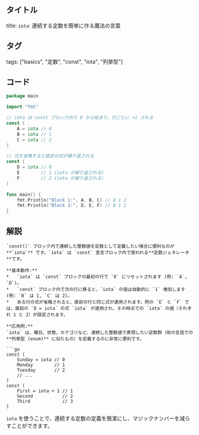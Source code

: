 ## タイトル
title: `iota`: 連続する定数を簡単に作る魔法の言葉

## タグ
tags: ["basics", "定数", "const", "iota", "列挙型"]

## コード
```go
package main

import "fmt"

// iota は const ブロック内で 0 から始まり、行ごとに +1 される
const (
	A = iota // 0
	B = iota // 1
	C = iota // 2
)

// 式を省略すると直前の式が繰り返される
const (
	D = iota // 0
	E        // 1 (iota が繰り返される)
	F        // 2 (iota が繰り返される)
)

func main() {
	fmt.Println("Block 1:", A, B, C) // 0 1 2
	fmt.Println("Block 2:", D, E, F) // 0 1 2
}

```

## 解説
```text
`const()` ブロック内で連続した整数値を定数として定義したい場合に便利なのが **`iota`** です。`iota` は `const` 宣言ブロック内で使われる**定数ジェネレータ**です。

**基本動作:**
*   `iota` は `const` ブロックの最初の行で `0` にリセットされます (例: `A`, `D`)。
*   `const` ブロック内で次の行に移ると、`iota` の値は自動的に `1` 増加します (例: `B` は 1, `C` は 2)。
*   ある行の式が省略されると、直前の行と同じ式が適用されます。例の `E` と `F` では、直前の `D = iota` の式 `iota` が適用され、その時点での `iota` の値（それぞれ 1 と 2）が設定されます。

**応用例:**
`iota` は、曜日、状態、カテゴリなど、連続した整数値で表現したい定数群（他の言語での**列挙型 (enum)** に似たもの）を定義するのに非常に便利です。

```go
const (
    Sunday = iota // 0
    Monday        // 1
    Tuesday       // 2
    // ...
)
const (
    First = iota + 1 // 1
    Second           // 2
    Third            // 3
)
```

`iota` を使うことで、連続する定数の定義を簡潔にし、マジックナンバーを減らすことができます。